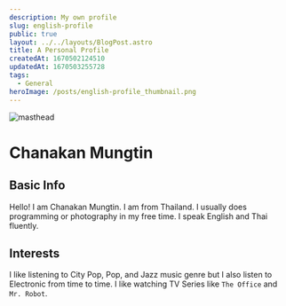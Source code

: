 ```yaml
---
description: My own profile
slug: english-profile
public: true
layout: ../../layouts/BlogPost.astro
title: A Personal Profile
createdAt: 1670502124510
updatedAt: 1670503255728
tags:
  - General
heroImage: /posts/english-profile_thumbnail.png
---
```


![masthead](/posts/english-profile_masthead.png)
# Chanakan Mungtin
## Basic Info
Hello! I am Chanakan Mungtin. I am from Thailand. I usually does programming or photography in my free time. I speak English and Thai fluently.

## Interests
I like listening to City Pop, Pop, and Jazz music genre but I also listen to Electronic from time to time. I like watching TV Series like `The Office` and `Mr. Robot`.